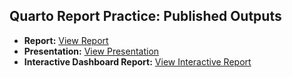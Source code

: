 ## Quarto Report Practice: Published Outputs

-  **Report:** [View Report](https://niccchen.github.io/quarto-report-practice/Report.html)
-  **Presentation:** [View Presentation](https://niccchen.github.io/qtm350assignment5/Presentation.html)
-  **Interactive Dashboard Report:** [View Interactive Report](https://niccchen.github.io/qtm350assignment5/Report%20with%20Interactive%20Dashboard.html)

